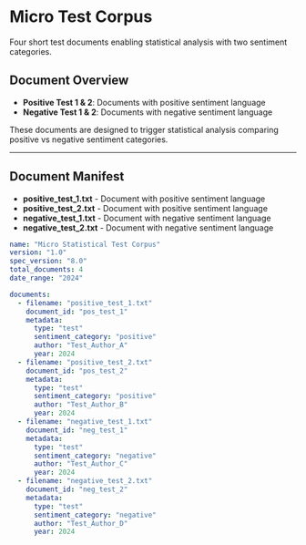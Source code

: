 # Micro Test Corpus

Four short test documents enabling statistical analysis with two sentiment categories.

## Document Overview

- **Positive Test 1 & 2**: Documents with positive sentiment language
- **Negative Test 1 & 2**: Documents with negative sentiment language

These documents are designed to trigger statistical analysis comparing positive vs negative sentiment categories.

---

## Document Manifest

- **positive_test_1.txt** - Document with positive sentiment language
- **positive_test_2.txt** - Document with positive sentiment language  
- **negative_test_1.txt** - Document with negative sentiment language
- **negative_test_2.txt** - Document with negative sentiment language

```yaml
name: "Micro Statistical Test Corpus"
version: "1.0"
spec_version: "8.0"
total_documents: 4
date_range: "2024"

documents:
  - filename: "positive_test_1.txt"
    document_id: "pos_test_1"
    metadata:
      type: "test"
      sentiment_category: "positive"
      author: "Test_Author_A"
      year: 2024
  - filename: "positive_test_2.txt"
    document_id: "pos_test_2"
    metadata:
      type: "test"
      sentiment_category: "positive"
      author: "Test_Author_B"
      year: 2024
  - filename: "negative_test_1.txt"
    document_id: "neg_test_1"
    metadata:
      type: "test"
      sentiment_category: "negative"
      author: "Test_Author_C"
      year: 2024
  - filename: "negative_test_2.txt"
    document_id: "neg_test_2"
    metadata:
      type: "test"
      sentiment_category: "negative"
      author: "Test_Author_D"
      year: 2024
```
